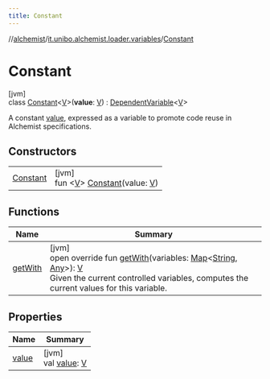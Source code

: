 ```yaml
---
title: Constant
---
```

//[alchemist](../../../index.html)/[it.unibo.alchemist.loader.variables](../index.html)/[Constant](index.html)



# Constant



[jvm]\
class [Constant](index.html)<[V](index.html)>(**value**: [V](index.html)) : [DependentVariable](../-dependent-variable/index.html)<[V](index.html)> 

A constant [value](value.html), expressed as a variable to promote code reuse in Alchemist specifications.



## Constructors


| | |
|---|---|
| [Constant](-constant.html) | [jvm]<br>fun <[V](index.html)> [Constant](-constant.html)(value: [V](index.html)) |


## Functions


| Name | Summary |
|---|---|
| [getWith](get-with.html) | [jvm]<br>open override fun [getWith](get-with.html)(variables: [Map](https://kotlinlang.org/api/latest/jvm/stdlib/kotlin.collections/-map/index.html)<[String](https://kotlinlang.org/api/latest/jvm/stdlib/kotlin/-string/index.html), [Any](https://kotlinlang.org/api/latest/jvm/stdlib/kotlin/-any/index.html)>): [V](index.html)<br>Given the current controlled variables, computes the current values for this variable. |


## Properties


| Name | Summary |
|---|---|
| [value](value.html) | [jvm]<br>val [value](value.html): [V](index.html) |

